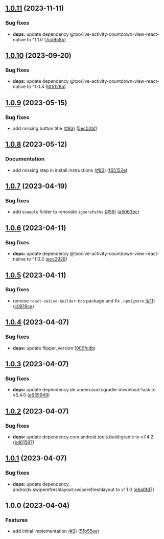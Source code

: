 ## [1.0.11](https://github.com/technology-studio/live-activity-countdown-react-native/compare/v1.0.10...v1.0.11) (2023-11-11)


### Bug fixes

* **deps:** update dependency @txo/live-activity-countdown-view-react-native to ^1.1.0 ([7cd958b](https://github.com/technology-studio/live-activity-countdown-react-native/commit/7cd958b3501b6d3aba69e49bc6a9bc2f8f108260))

## [1.0.10](https://github.com/technology-studio/live-activity-countdown-react-native/compare/v1.0.9...v1.0.10) (2023-09-20)


### Bug fixes

* **deps:** update dependency @txo/live-activity-countdown-view-react-native to ^1.0.4 ([6f5128a](https://github.com/technology-studio/live-activity-countdown-react-native/commit/6f5128a71e703ff62e187c81d7e5c6ad901511c9))

## [1.0.9](https://github.com/technology-studio/live-activity-countdown-react-native/compare/v1.0.8...v1.0.9) (2023-05-15)


### Bug fixes

* add missing button title ([#83](https://github.com/technology-studio/live-activity-countdown-react-native/issues/83)) ([5ec02bf](https://github.com/technology-studio/live-activity-countdown-react-native/commit/5ec02bf3dab67bff23365ec735f7a51052c67897))

## [1.0.8](https://github.com/technology-studio/live-activity-countdown-react-native/compare/v1.0.7...v1.0.8) (2023-05-12)


### Documentation

* add missing step in install instructions ([#82](https://github.com/technology-studio/live-activity-countdown-react-native/issues/82)) ([f65152e](https://github.com/technology-studio/live-activity-countdown-react-native/commit/f65152e9f3c4303223abdf33e67a328e9199cbc3))

## [1.0.7](https://github.com/technology-studio/live-activity-countdown-react-native/compare/v1.0.6...v1.0.7) (2023-04-19)


### Bug fixes

* add `example` folder to renovate `ignorePaths` ([#59](https://github.com/technology-studio/live-activity-countdown-react-native/issues/59)) ([a5063ec](https://github.com/technology-studio/live-activity-countdown-react-native/commit/a5063ececd681b87ce5b4329b59e6e43a3a7017e))

## [1.0.6](https://github.com/technology-studio/live-activity-countdown-react-native/compare/v1.0.5...v1.0.6) (2023-04-11)


### Bug fixes

* **deps:** update dependency @txo/live-activity-countdown-view-react-native to ^1.0.2 ([ecc2928](https://github.com/technology-studio/live-activity-countdown-react-native/commit/ecc2928d635bf95f3b1d00f8bd23baf6e27eaeb9))

## [1.0.5](https://github.com/technology-studio/live-activity-countdown-react-native/compare/v1.0.4...v1.0.5) (2023-04-11)


### Bug fixes

* remove `react-native-builder-bob` package and fix `.npmignore` ([#11](https://github.com/technology-studio/live-activity-countdown-react-native/issues/11)) ([c0819ce](https://github.com/technology-studio/live-activity-countdown-react-native/commit/c0819ce2d94ee2e5adcf6a48325696adde5aed0a))

## [1.0.4](https://github.com/technology-studio/live-activity-countdown-react-native/compare/v1.0.3...v1.0.4) (2023-04-07)


### Bug fixes

* **deps:** update flipper_version ([900fcdb](https://github.com/technology-studio/live-activity-countdown-react-native/commit/900fcdb548f80920a3877155ef4a18759f96d8c4))

## [1.0.3](https://github.com/technology-studio/live-activity-countdown-react-native/compare/v1.0.2...v1.0.3) (2023-04-07)


### Bug fixes

* **deps:** update dependency de.undercouch:gradle-download-task to v5.4.0 ([e635949](https://github.com/technology-studio/live-activity-countdown-react-native/commit/e63594999e87bdf053b623233120631c7a0b8935))

## [1.0.2](https://github.com/technology-studio/live-activity-countdown-react-native/compare/v1.0.1...v1.0.2) (2023-04-07)


### Bug fixes

* **deps:** update dependency com.android.tools.build:gradle to v7.4.2 ([bd61587](https://github.com/technology-studio/live-activity-countdown-react-native/commit/bd615874751e5e357c614070e17940823f07446f))

## [1.0.1](https://github.com/technology-studio/live-activity-countdown-react-native/compare/v1.0.0...v1.0.1) (2023-04-07)


### Bug fixes

* **deps:** update dependency androidx.swiperefreshlayout:swiperefreshlayout to v1.1.0 ([e6a0fd7](https://github.com/technology-studio/live-activity-countdown-react-native/commit/e6a0fd77daf10481dcfc70e94c1df490c1684694))

## 1.0.0 (2023-04-04)


### Features

* add initial implementation ([#2](https://github.com/technology-studio/live-activity-countdown-react-native/issues/2)) ([51b55ee](https://github.com/technology-studio/live-activity-countdown-react-native/commit/51b55ee44bd670089ba06066e38de30dd5a1d0b7))
